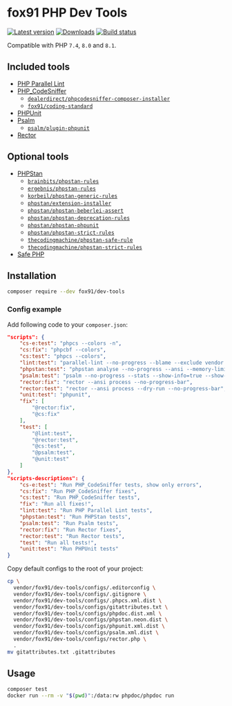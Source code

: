 # fox91 PHP Dev Tools

[![Latest version](https://img.shields.io/packagist/v/fox91/dev-tools.svg?colorB=007EC6)](https://packagist.org/packages/fox91/dev-tools)
[![Downloads](https://img.shields.io/packagist/dt/fox91/dev-tools.svg?colorB=007EC6)](https://packagist.org/packages/fox91/dev-tools)
[![Build status](https://github.com/fox91/php-dev-tools/workflows/php-ci/badge.svg?branch=main)](https://github.com/fox91/php-dev-tools/actions?query=workflow%3Aphp-ci+branch%3Amain)

Compatible with PHP `7.4`, `8.0` and `8.1`.

## Included tools

- [PHP Parallel Lint](https://packagist.org/packages/php-parallel-lint/php-parallel-lint)
- [PHP_CodeSniffer](https://packagist.org/packages/squizlabs/php_codesniffer)
    + [`dealerdirect/phpcodesniffer-composer-installer`](https://packagist.org/packages/dealerdirect/phpcodesniffer-composer-installer)
    + [`fox91/coding-standard`](https://packagist.org/packages/fox91/coding-standard)
- [PHPUnit](https://packagist.org/packages/phpunit/phpunit)
- [Psalm](https://packagist.org/packages/vimeo/psalm)
    + [`psalm/plugin-phpunit`](https://packagist.org/packages/psalm/plugin-phpunit)
- [Rector](https://packagist.org/packages/rector/rector)

## Optional tools

- [PHPStan](https://packagist.org/packages/phpstan/phpstan)
    + [`brainbits/phpstan-rules`](https://packagist.org/packages/brainbits/phpstan-rules)
    + [`ergebnis/phpstan-rules`](https://packagist.org/packages/ergebnis/phpstan-rules)
    + [`korbeil/phpstan-generic-rules`](https://packagist.org/packages/korbeil/phpstan-generic-rules)
    + [`phpstan/extension-installer`](https://packagist.org/packages/phpstan/extension-installer)
    + [`phpstan/phpstan-beberlei-assert`](https://packagist.org/packages/phpstan/phpstan-beberlei-assert)
    + [`phpstan/phpstan-deprecation-rules`](https://packagist.org/packages/phpstan/phpstan-deprecation-rules)
    + [`phpstan/phpstan-phpunit`](https://packagist.org/packages/phpstan/phpstan-phpunit)
    + [`phpstan/phpstan-strict-rules`](https://packagist.org/packages/phpstan/phpstan-strict-rules)
    + [`thecodingmachine/phpstan-safe-rule`](https://packagist.org/packages/thecodingmachine/phpstan-safe-rule)
    + [`thecodingmachine/phpstan-strict-rules`](https://packagist.org/packages/thecodingmachine/phpstan-strict-rules)
- [Safe PHP](https://packagist.org/packages/thecodingmachine/safe)

## Installation

```bash
composer require --dev fox91/dev-tools
```

### Config example

Add following code to your `composer.json`:

```json
"scripts": {
    "cs-e:test": "phpcs --colors -n",
    "cs:fix": "phpcbf --colors",
    "cs:test": "phpcs --colors",
    "lint:test": "parallel-lint --no-progress --blame --exclude vendor .",
    "phpstan:test": "phpstan analyse --no-progress --ansi --memory-limit 128M",
    "psalm:test": "psalm --no-progress --stats --show-info=true --show-snippet",
    "rector:fix": "rector --ansi process --no-progress-bar",
    "rector:test": "rector --ansi process --dry-run --no-progress-bar",
    "unit:test": "phpunit",
    "fix": [
        "@rector:fix",
        "@cs:fix"
    ],
    "test": [
        "@lint:test",
        "@rector:test",
        "@cs:test",
        "@psalm:test",
        "@unit:test"
    ]
},
"scripts-descriptions": {
    "cs-e:test": "Run PHP_CodeSniffer tests, show only errors",
    "cs:fix": "Run PHP_CodeSniffer fixes",
    "cs:test": "Run PHP_CodeSniffer tests",
    "fix": "Run all fixes!",
    "lint:test": "Run PHP Parallel Lint tests",
    "phpstan:test": "Run PHPStan tests",
    "psalm:test": "Run Psalm tests",
    "rector:fix": "Run Rector fixes",
    "rector:test": "Run Rector tests",
    "test": "Run all tests!",
    "unit:test": "Run PHPUnit tests"
}
```

Copy default configs to the root of your project:

```bash
cp \
  vendor/fox91/dev-tools/configs/.editorconfig \
  vendor/fox91/dev-tools/configs/.gitignore \
  vendor/fox91/dev-tools/configs/.phpcs.xml.dist \
  vendor/fox91/dev-tools/configs/gitattributes.txt \
  vendor/fox91/dev-tools/configs/phpdoc.dist.xml \
  vendor/fox91/dev-tools/configs/phpstan.neon.dist \
  vendor/fox91/dev-tools/configs/phpunit.xml.dist \
  vendor/fox91/dev-tools/configs/psalm.xml.dist \
  vendor/fox91/dev-tools/configs/rector.php \
  .
mv gitattributes.txt .gitattributes
```

## Usage

```bash
composer test
docker run --rm -v "$(pwd)":/data:rw phpdoc/phpdoc run
```
